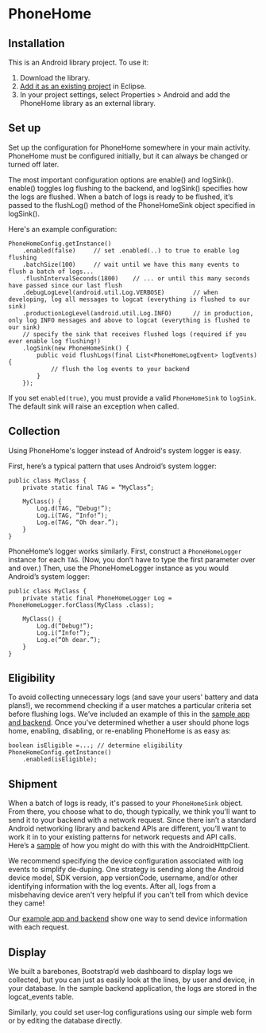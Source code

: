 PhoneHome
=========

Installation
-------------

This is an Android library project. To use it:

1. Download the library.
2. [Add it as an existing project](http://help.eclipse.org/juno/index.jsp?topic=%2Forg.eclipse.platform.doc.user%2Ftasks%2Ftasks-importproject.htm) in Eclipse.
3. In your project settings, select Properties > Android and add the PhoneHome library as an external library.

Set up
-------------

Set up the configuration for PhoneHome somewhere in your main activity. PhoneHome must be configured initially, but it can always be changed or turned off later.

The most important configuration options are enable() and logSink(). enable() toggles log flushing to the backend, and logSink() specifies how the logs are flushed. When a batch of logs is ready to be flushed, it’s passed to the flushLog() method of the PhoneHomeSink object specified in logSink().

Here's an example configuration:

    PhoneHomeConfig.getInstance()
        .enabled(false)     // set .enabled(..) to true to enable log flushing
        .batchSize(100)     // wait until we have this many events to flush a batch of logs...
        .flushIntervalSeconds(1800)    // ... or until this many seconds have passed since our last flush
        .debugLogLevel(android.util.Log.VERBOSE)        // when developing, log all messages to logcat (everything is flushed to our sink)
        .productionLogLevel(android.util.Log.INFO)      // in production, only log INFO messages and above to logcat (everything is flushed to our sink)
        // specify the sink that receives flushed logs (required if you ever enable log flushing!)
        .logSink(new PhoneHomeSink() {
            public void flushLogs(final List<PhoneHomeLogEvent> logEvents) {
                // flush the log events to your backend
            }
        });

If you set `enabled(true)`, you must provide a valid `PhoneHomeSink` to `logSink`.  The default sink will raise an exception when called.

Collection
-------------
Using PhoneHome's logger instead of Android's system logger is easy. 

First, here’s a typical pattern that uses Android’s system logger:

    public class MyClass {
        private static final TAG = “MyClass”;

        MyClass() {
            Log.d(TAG, “Debug!”);
            Log.i(TAG, “Info!”);
            Log.e(TAG, “Oh dear.”);
        }
    }

PhoneHome’s logger works similarly. First, construct a `PhoneHomeLogger` instance for each `TAG`. (Now, you don’t have to type the first parameter over and over.) Then, use the PhoneHomeLogger instance as you would Android’s system logger:

    public class MyClass {
        private static final PhoneHomeLogger Log = PhoneHomeLogger.forClass(MyClass .class);

        MyClass() {
            Log.d(“Debug!”);
            Log.i(“Info!”);
            Log.e(“Oh dear.”);
        }
    }

Eligibility
-------------
To avoid collecting unnecessary logs (and save your users' battery and data plans!), we recommend checking if a user matches a particular criteria set before flushing logs. We’ve included an example of this in the [sample app and backend](https://github.com/nebulabsnyc/PhoneHome/tree/master/samples>). Once you've determined whether a user should phone logs home, enabling, disabling, or re-enabling PhoneHome is as easy as:

    boolean isEligible =...; // determine eligibility
    PhoneHomeConfig.getInstance()
        .enabled(isEligible);

Shipment
-------------
When a batch of logs is ready, it's passed to your `PhoneHomeSink` object. From there, you choose what to do, though typically, we think you'll want to send it to your backend with a network request. Since there isn’t a standard Android networking library and backend APIs are different, you’ll want to work it in to your existing patterns for network requests and API calls. Here’s a [sample](https://github.com/nebulabsnyc/PhoneHome/tree/master/samples/backend) of how you might do with this with the AndroidHttpClient.

We recommend specifying the device configuration associated with log events to simplify de-duping. One strategy is sending along the Android device model, SDK version, app versionCode, username, and/or other identifying information with the log events. After all, logs from a misbehaving device aren't very helpful if you can't tell from which device they came!

Our [example app and backend](https://github.com/nebulabsnyc/PhoneHome/tree/master/samples) show one way to send device information with each request.

Display
-------------
We built a barebones, Bootstrap’d web dashboard to display logs we collected, but you can just as easily look at the lines, by user and device, in your database. In the sample backend application, the logs are stored in the logcat_events table. 

Similarly, you could set user-log configurations using our simple web form or by editing the database directly.